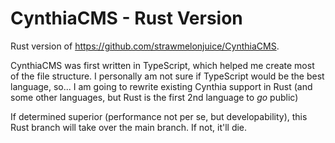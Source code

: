# CynthiaCMS - Rust Version

Rust version of <https://github.com/strawmelonjuice/CynthiaCMS>.

CynthiaCMS was first written in TypeScript, which helped me create most of the file structure.  I personally am not sure if TypeScript would be the best language, so... I am going to rewrite existing Cynthia support in Rust (and some other languages, but Rust is the first 2nd language to *go* public) 

If determined superior (performance not per se, but developability), this Rust branch will take over the main branch. If not, it'll die.